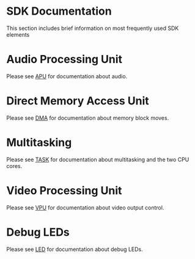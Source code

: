 # SDK Documentation

This section includes brief information on most frequently used SDK elements

# Audio Processing Unit

Please see [APU](apu.md) for documentation about audio.

# Direct Memory Access Unit

Please see [DMA](dma.md) for documentation about memory block moves.

# Multitasking

Please see [TASK](task.md) for documentation about multitasking and the two CPU cores.

# Video Processing Unit

Please see [VPU](vpu.md) for documentation about video output control.

# Debug LEDs

Please see [LED](led.md) for documentation about debug LEDs.

